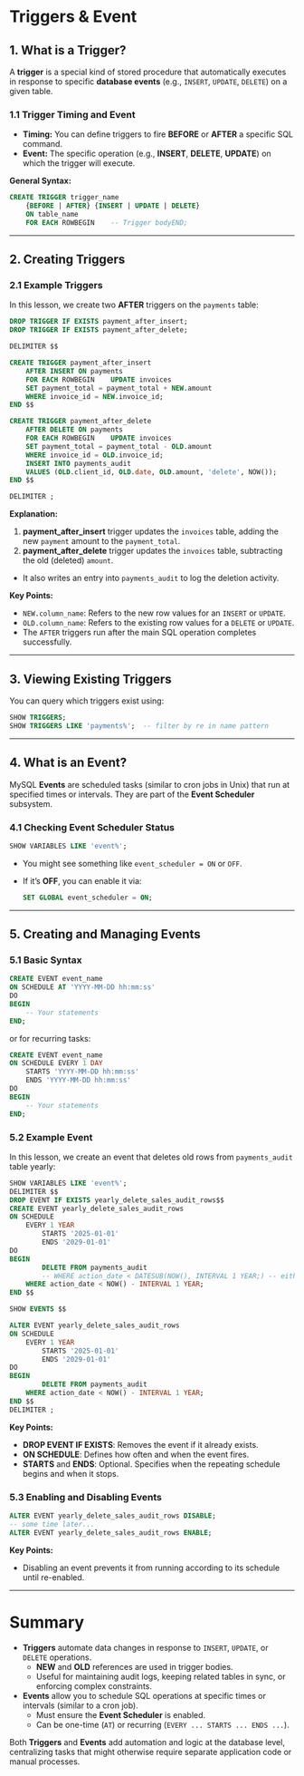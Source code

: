 # Triggers & Event

## **1. What is a Trigger?**

A **trigger** is a special kind of stored procedure that automatically executes in response to specific **database events** (e.g., `INSERT`, `UPDATE`, `DELETE`) on a given table.

### **1.1 Trigger Timing and Event**

- **Timing:** You can define triggers to fire **BEFORE** or **AFTER** a specific SQL command.
- **Event:** The specific operation (e.g., **INSERT**, **DELETE**, **UPDATE**) on which the trigger will execute.

**General Syntax:**

```sql
CREATE TRIGGER trigger_name
    {BEFORE | AFTER} {INSERT | UPDATE | DELETE}
    ON table_name
    FOR EACH ROWBEGIN    -- Trigger bodyEND;
```

---

## **2. Creating Triggers**

### 2.1 Example Triggers

In this lesson, we create two **AFTER** triggers on the `payments` table:

```sql
DROP TRIGGER IF EXISTS payment_after_insert;
DROP TRIGGER IF EXISTS payment_after_delete;

DELIMITER $$

CREATE TRIGGER payment_after_insert
    AFTER INSERT ON payments
    FOR EACH ROWBEGIN    UPDATE invoices
    SET payment_total = payment_total + NEW.amount
    WHERE invoice_id = NEW.invoice_id;
END $$

CREATE TRIGGER payment_after_delete
    AFTER DELETE ON payments
    FOR EACH ROWBEGIN    UPDATE invoices
    SET payment_total = payment_total - OLD.amount
    WHERE invoice_id = OLD.invoice_id;
    INSERT INTO payments_audit
    VALUES (OLD.client_id, OLD.date, OLD.amount, 'delete', NOW());
END $$

DELIMITER ;
```

**Explanation:**
1. **payment_after_insert** trigger updates the `invoices` table, adding the new `payment` amount to the `payment_total`.
2. **payment_after_delete** trigger updates the `invoices` table, subtracting the old (deleted) `amount`.

- It also writes an entry into `payments_audit` to log the deletion activity.

**Key Points:**
- `NEW.column_name`: Refers to the new row values for an `INSERT` or `UPDATE`.
- `OLD.column_name`: Refers to the existing row values for a `DELETE` or `UPDATE`.
- The `AFTER` triggers run after the main SQL operation completes successfully.

---

## **3. Viewing Existing Triggers**

You can query which triggers exist using:

```sql
SHOW TRIGGERS;
SHOW TRIGGERS LIKE 'payments%';  -- filter by re in name pattern
```

---

## **4. What is an Event?**

MySQL **Events** are scheduled tasks (similar to cron jobs in Unix) that run at specified times or intervals. They are part of the **Event Scheduler** subsystem.

### 4.1 Checking Event Scheduler Status

```sql
SHOW VARIABLES LIKE 'event%';
```

- You might see something like `event_scheduler = ON` or `OFF`.
- If it’s **OFF**, you can enable it via:
    
    ```sql
    SET GLOBAL event_scheduler = ON;
    ```
    

---

## **5. Creating and Managing Events**

### 5.1 Basic Syntax

```sql
CREATE EVENT event_name
ON SCHEDULE AT 'YYYY-MM-DD hh:mm:ss'
DO
BEGIN    
	-- Your statements
END;
```

or for recurring tasks:

```sql
CREATE EVENT event_name
ON SCHEDULE EVERY 1 DAY
	STARTS 'YYYY-MM-DD hh:mm:ss'
	ENDS 'YYYY-MM-DD hh:mm:ss'
DO
BEGIN    
	-- Your statements
END;
```

### 5.2 Example Event

In this lesson, we create an event that deletes old rows from `payments_audit` table yearly:

```sql
SHOW VARIABLES LIKE 'event%';
DELIMITER $$
DROP EVENT IF EXISTS yearly_delete_sales_audit_rows$$
CREATE EVENT yearly_delete_sales_audit_rows
ON SCHEDULE
    EVERY 1 YEAR
	    STARTS '2025-01-01'    
	    ENDS '2029-01-01'
DO
BEGIN    
		DELETE FROM payments_audit
		-- WHERE action_date < DATESUB(NOW(), INTERVAL 1 YEAR;) -- either is ok
    WHERE action_date < NOW() - INTERVAL 1 YEAR;
END $$

SHOW EVENTS $$

ALTER EVENT yearly_delete_sales_audit_rows
ON SCHEDULE
    EVERY 1 YEAR
	    STARTS '2025-01-01'    
	    ENDS '2029-01-01'
DO
BEGIN    
		DELETE FROM payments_audit
    WHERE action_date < NOW() - INTERVAL 1 YEAR;
END $$
DELIMITER ;
```

**Key Points:**
- **DROP EVENT IF EXISTS**: Removes the event if it already exists.
- **ON SCHEDULE**: Defines how often and when the event fires.
- **STARTS** and **ENDS**: Optional. Specifies when the repeating schedule begins and when it stops.

### 5.3 Enabling and Disabling Events

```sql
ALTER EVENT yearly_delete_sales_audit_rows DISABLE;
-- some time later...
ALTER EVENT yearly_delete_sales_audit_rows ENABLE;
```

**Key Points:**
- Disabling an event prevents it from running according to its schedule until re-enabled.

---

# **Summary**

- **Triggers** automate data changes in response to `INSERT`, `UPDATE`, or `DELETE` operations.
    - **NEW** and **OLD** references are used in trigger bodies.
    - Useful for maintaining audit logs, keeping related tables in sync, or enforcing complex constraints.
- **Events** allow you to schedule SQL operations at specific times or intervals (similar to a cron job).
    - Must ensure the **Event Scheduler** is enabled.
    - Can be one-time (`AT`) or recurring (`EVERY ... STARTS ... ENDS ...`).

Both **Triggers** and **Events** add automation and logic at the database level, centralizing tasks that might otherwise require separate application code or manual processes.